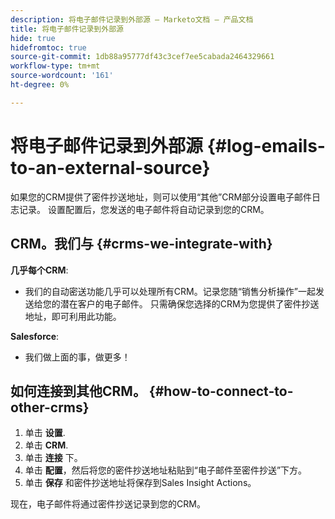 ```yaml
---
description: 将电子邮件记录到外部源 — Marketo文档 — 产品文档
title: 将电子邮件记录到外部源
hide: true
hidefromtoc: true
source-git-commit: 1db88a95777df43c3cef7ee5cabada2464329661
workflow-type: tm+mt
source-wordcount: '161'
ht-degree: 0%

---
```


# 将电子邮件记录到外部源 {#log-emails-to-an-external-source}

如果您的CRM提供了密件抄送地址，则可以使用“其他”CRM部分设置电子邮件日志记录。 设置配置后，您发送的电子邮件将自动记录到您的CRM。

## CRM。我们与 {#crms-we-integrate-with}

**几乎每个CRM**:

* 我们的自动密送功能几乎可以处理所有CRM。记录您随“销售分析操作”一起发送给您的潜在客户的电子邮件。 只需确保您选择的CRM为您提供了密件抄送地址，即可利用此功能。

**Salesforce**:

* 我们做上面的事，做更多！

## 如何连接到其他CRM。 {#how-to-connect-to-other-crms}

1. 单击 **设置**.
1. 单击 **CRM**.
1. 单击 **连接** 下。
1. 单击 **配置**，然后将您的密件抄送地址粘贴到“电子邮件至密件抄送”下方。
1. 单击 **保存** 和密件抄送地址将保存到Sales Insight Actions。

现在，电子邮件将通过密件抄送记录到您的CRM。
